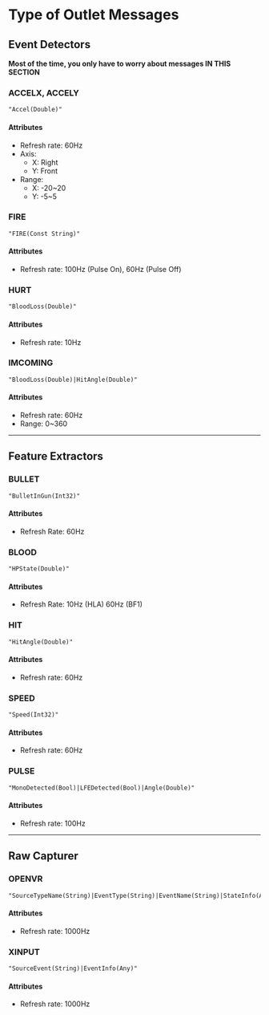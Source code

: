 # Type of Outlet Messages
## Event Detectors
**Most of the time, you only have to worry about messages IN THIS SECTION**
### ACCELX, ACCELY
```
"Accel(Double)"
```
#### Attributes
* Refresh rate: 60Hz
* Axis: 
    * X: Right
    * Y: Front
* Range:
    * X: -20~20
    * Y: -5~5
### FIRE
```
"FIRE(Const String)"
```
#### Attributes
* Refresh rate: 100Hz (Pulse On), 60Hz (Pulse Off) 
### HURT
```
"BloodLoss(Double)"
```
#### Attributes
* Refresh rate: 10Hz
### IMCOMING
```
"BloodLoss(Double)|HitAngle(Double)"
```
#### Attributes
* Refresh rate: 60Hz
* Range: 0~360
---
## Feature Extractors
### BULLET
```
"BulletInGun(Int32)"
```
#### Attributes
* Refresh Rate: 60Hz
### BLOOD
```
"HPState(Double)"
```
#### Attributes
* Refresh Rate: 10Hz (HLA) 60Hz (BF1)
### HIT
```
"HitAngle(Double)"
```
#### Attributes
* Refresh rate: 60Hz
### SPEED
```
"Speed(Int32)"
```
#### Attributes
* Refresh rate: 60Hz
### PULSE
```
"MonoDetected(Bool)|LFEDetected(Bool)|Angle(Double)"
```
#### Attributes
* Refresh rate: 100Hz
---

## Raw Capturer
### OPENVR
```
"SourceTypeName(String)|EventType(String)|EventName(String)|StateInfo(Any)"
```
#### Attributes
* Refresh rate: 1000Hz
### XINPUT
```
"SourceEvent(String)|EventInfo(Any)"
```
#### Attributes
* Refresh rate: 1000Hz
